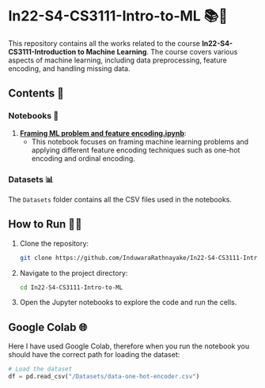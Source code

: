 # In22-S4-CS3111-Intro-to-ML 📚🤖

This repository contains all the works related to the course **In22-S4-CS3111-Introduction to Machine Learning**. The course covers various aspects of machine learning, including data preprocessing, feature encoding, and handling missing data.

## Contents 📂

### Notebooks 📓

1. [**Framing ML problem and feature encoding.ipynb**]():
    - This notebook focuses on framing machine learning problems and applying different feature encoding techniques such as one-hot encoding and ordinal encoding.

### Datasets 📊

The `Datasets` folder contains all the CSV files used in the notebooks.

## How to Run 🏃‍♂️

1. Clone the repository:
    ```sh
    git clone https://github.com/InduwaraRathnayake/In22-S4-CS3111-Intro-to-ML.git
    ```
2. Navigate to the project directory:
    ```sh
    cd In22-S4-CS3111-Intro-to-ML
    ```
3. Open the Jupyter notebooks to explore the code and run the cells.

## Google Colab 🌐

Here I have used Google Colab, therefore when you run the notebook you should have the correct path for loading the dataset:

```python
# Load the dataset
df = pd.read_csv("/Datasets/data-one-hot-encoder.csv")
```

